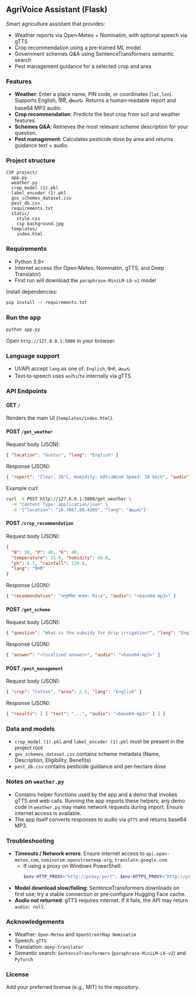 ## AgriVoice Assistant (Flask)

Smart agriculture assistant that provides:
- Weather reports via Open‑Meteo + Nominatim, with optional speech via gTTS
- Crop recommendation using a pre‑trained ML model
- Government schemes Q&A using SentenceTransformers semantic search
- Pest management guidance for a selected crop and area

### Features
- **Weather**: Enter a place name, PIN code, or coordinates (`lat,lon`). Supports English, हिंदी, తెలుగు. Returns a human‑readable report and base64 MP3 audio.
- **Crop recommendation**: Predicts the best crop from soil and weather features.
- **Schemes Q&A**: Retrieves the most relevant scheme description for your question.
- **Pest management**: Calculates pesticide dose by area and returns guidance text + audio.

### Project structure
```
CSP project/
  app.py
  weather.py
  crop_model (1).pkl
  label_encoder (1).pkl
  gov_schemes_dataset.csv
  pest_db.csv
  requirements.txt
  static/
    style.css
    csp background.jpg
  templates/
    index.html
```

### Requirements
- Python 3.9+
- Internet access (for Open‑Meteo, Nominatim, gTTS, and Deep Translator)
- First run will download the `paraphrase-MiniLM-L6-v2` model

Install dependencies:
```bash
pip install -r requirements.txt
```

### Run the app
```bash
python app.py
```
Open `http://127.0.0.1:5000` in your browser.

### Language support
- UI/API accept `lang` as one of: `English`, `हिन्दी`, `తెలుగు`
- Text‑to‑speech uses `en`/`hi`/`te` internally via gTTS

### API Endpoints

#### GET `/`
Renders the main UI (`templates/index.html`).

#### POST `/get_weather`
Request body (JSON):
```json
{ "location": "Guntur", "lang": "English" }
```
Response (JSON):
```json
{ "report": "Clear, 30°C, Humidity: 60%\nWind Speed: 10 km/h", "audio": "<base64-mp3>" }
```

Example curl:
```bash
curl -X POST http://127.0.0.1:5000/get_weather \
  -H "Content-Type: application/json" \
  -d '{"location": "16.3067,80.4365", "lang": "తెలుగు"}'
```

#### POST `/crop_recommendation`
Request body (JSON):
```json
{
  "N": 50, "P": 40, "K": 40,
  "temperature": 25.0, "humidity": 60.0,
  "ph": 6.5, "rainfall": 120.0,
  "lang": "हिन्दी"
}
```
Response (JSON):
```json
{ "recommendation": "अनुशंसित फसल: Rice", "audio": "<base64-mp3>" }
```

#### POST `/get_scheme`
Request body (JSON):
```json
{ "question": "What is the subsidy for drip irrigation?", "lang": "English" }
```
Response (JSON):
```json
{ "answer": "<localized answer>", "audio": "<base64-mp3>" }
```

#### POST `/pest_management`
Request body (JSON):
```json
{ "crop": "Cotton", "area": 2.5, "lang": "English" }
```
Response (JSON):
```json
{ "results": [ { "text": "...", "audio": "<base64-mp3>" } ] }
```

### Data and models
- `crop_model (1).pkl` and `label_encoder (1).pkl` must be present in the project root
- `gov_schemes_dataset.csv` contains scheme metadata (Name, Description, Eligibility, Benefits)
- `pest_db.csv` contains pesticide guidance and per‑hectare dose

### Notes on `weather.py`
- Contains helper functions used by the app and a demo that invokes gTTS and web calls. Running the app imports these helpers; any demo code in `weather.py` may make network requests during import. Ensure internet access is available.
- The app itself converts responses to audio via `gTTS` and returns base64 MP3.

### Troubleshooting
- **Timeouts / Network errors**: Ensure internet access to `api.open-meteo.com`, `nominatim.openstreetmap.org`, `translate.google.com`.
  - If using a proxy on Windows PowerShell:
    ```powershell
    $env:HTTP_PROXY="http://proxy:port"; $env:HTTPS_PROXY="http://proxy:port"
    ```
- **Model download slow/failing**: SentenceTransformers downloads on first use; try a stable connection or pre‑configure Hugging Face cache.
- **Audio not returned**: gTTS requires internet. If it fails, the API may return `audio: null`.

### Acknowledgements
- Weather: `Open‑Meteo` and `OpenStreetMap Nominatim`
- Speech: `gTTS`
- Translation: `deep-translator`
- Semantic search: `SentenceTransformers` (`paraphrase-MiniLM-L6-v2`) and `PyTorch`

### License
Add your preferred license (e.g., MIT) to the repository.
